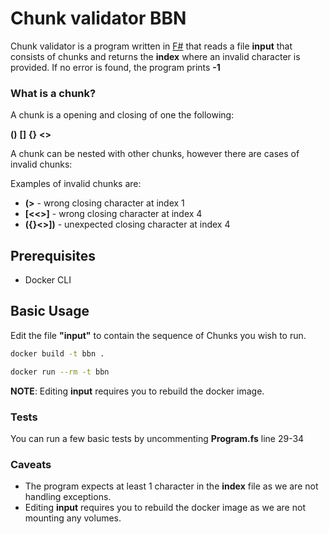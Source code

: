 # Chunk validator BBN

Chunk validator is a program written in [F#](https://learn.microsoft.com/en-us/dotnet/fsharp/what-is-fsharp) that reads a file **input** that consists of chunks and returns the **index** where an invalid character is provided.
If no error is found, the program prints **-1**


### What is a chunk?
A chunk is a opening and closing of one the following:

**()**
**[]**
**{}**
**<>**

A chunk can be nested with other chunks, however there are cases of invalid chunks:

Examples of invalid chunks are:
* **(>** - wrong closing character at index 1
* **[<<>]** - wrong closing character at index 4
* **({}<>])** - unexpected closing character at index 4



## Prerequisites

* Docker CLI

## Basic Usage

Edit the file **"input"** to contain the sequence of Chunks you wish to run.


```bash
docker build -t bbn .
```

```bash
docker run --rm -t bbn
```
**NOTE**: Editing **input** requires you to rebuild the docker image.

### Tests
You can run a few basic tests by uncommenting **Program.fs** line 29-34

### Caveats 
* The program expects at least 1 character in the **index** file as we are not handling exceptions.
* Editing **input** requires you to rebuild the docker image as we are not mounting any volumes.